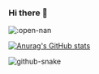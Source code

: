 ### Hi there 👋

<!--
**open-nan/open-nan** is a ✨ _special_ ✨ repository because its `README.md` (this file) appears on your GitHub profile.

Here are some ideas to get you started:

- 🔭 I’m currently working on ...
- 🌱 I’m currently learning ...
- 👯 I’m looking to collaborate on ...
- 🤔 I’m looking for help with ...
- 💬 Ask me about ...
- 📫 How to reach me: ...
- 😄 Pronouns: ...
- ⚡ Fun fact: ...
-->

![:open-nan](https://count.getloli.com/get/@:open-nan)

[![Anurag's GitHub stats](https://github-readme-stats.vercel.app/api?username=anuraghazra)](https://github.com/anuraghazra/github-readme-stats)

<picture>
  <source media="(prefers-color-scheme: dark)" srcset="https://raw.githubusercontent.com/open-nan/open-nan/output/github-snake-dark.svg" />
  <source media="(prefers-color-scheme: light)" srcset="https://raw.githubusercontent.com/open-nan/open-nan/output/github-snake.svg" />
  <img alt="github-snake" src="github-snake.svg" />
</picture>
